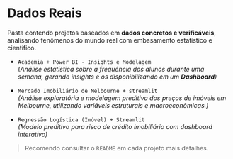 # Dados Reais  

Pasta contendo projetos baseados em **dados concretos e verificáveis**, analisando fenômenos do mundo real com embasamento estatístico e científico.  

- `Academia + Power BI - Insights e Modelagem`  
  (*Análise estatística sobre a frequência dos alunos durante uma semana, gerando insights e os disponibilizando em um **Dashboard**)*
  
- `Mercado Imobiliário de Melbourne + streamlit`  
  *(Análise exploratória e modelagem preditiva dos preços de imóveis em Melbourne, utilizando variáveis estruturais e macroeconômicas.)*

- `Regressão Logística (Imóvel) + Streamlit`  
  *(Modelo preditivo para risco de crédito imobiliário com dashboard interativo)*  


> Recomendo consultar o `README` em cada projeto mais detalhes.  
